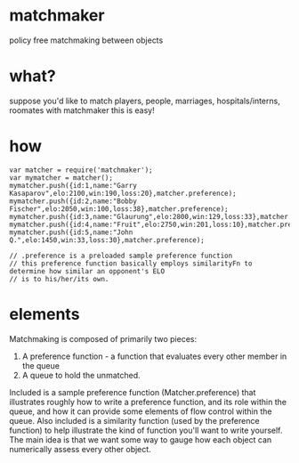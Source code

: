 matchmaker
==========

policy free matchmaking between objects

what?
=====

suppose you'd like to match players, people, marriages, hospitals/interns, roomates
with matchmaker this is easy!

how
===

	var matcher = require('matchmaker');
	var mymatcher = matcher();
	mymatcher.push({id:1,name:"Garry Kasaparov",elo:2100,win:190,loss:20},matcher.preference);
	mymatcher.push({id:2,name:"Bobby Fischer",elo:2050,win:100,loss:38},matcher.preference);
	mymatcher.push({id:3,name:"Glaurung",elo:2800,win:129,loss:33},matcher.preference);
	mymatcher.push({id:4,name:"Fruit",elo:2750,win:201,loss:10},matcher.preference);
	mymatcher.push({id:5,name:"John Q.",elo:1450,win:33,loss:30},matcher.preference);

	// .preference is a preloaded sample preference function
	// this preference function basically employs similarityFn to determine how similar an opponent's ELO
	// is to his/her/its own.

 
elements
========

Matchmaking is composed of primarily two pieces:

1. A preference function - a function that evaluates every other member in the queue
2. A queue to hold the unmatched.

Included is a sample preference function (Matcher.preference) that illustrates roughly how to write a preference function,
and its role within the queue, and how it can provide some elements of flow control within the queue.
Also included is a similarity function (used by the preference function) to help illustrate the kind of function you'll want
to write yourself. The main idea is that we want some way to gauge how each object can numerically assess every other object.


